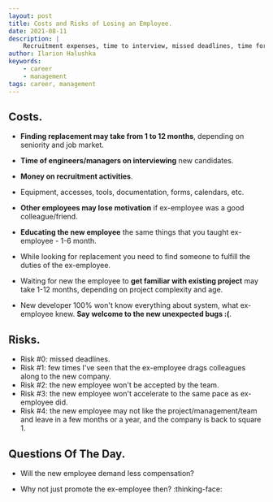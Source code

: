 ```yaml
---
layout: post
title: Costs and Risks of Losing an Employee.
date: 2021-08-11
description: |
    Recruitment expenses, time to interview, missed deadlines, time for onboarding/educating new one and many more...
author: Ilarion Halushka
keywords:
    - career
    - management
tags: career, management
---
```


## Costs.
* **Finding replacement may take from 1 to 12 months**, depending on seniority and job market.
* **Time of engineers/managers on interviewing** new candidates.
* **Money on recruitment activities**.
* Equipment, accesses, tools, documentation, forms, calendars, etc.
* **Other employees may lose motivation** if ex-employee was a good colleague/friend.
* **Educating the new employee** the same things that you taught ex-employee - 1-6 month.
  

* While looking for replacement you need to find someone to fulfill the duties of the ex-employee.
* Waiting for new the employee to **get familiar with existing project** may take 1-12 months, 
depending on project complexity and age.
* New developer 100% won't know everything about system, what ex-employee knew. 
**Say welcome to the new unexpected bugs :(**.

## Risks.
* Risk #0: missed deadlines.
* Risk #1: few times I've seen that the ex-employee drags colleagues along to the new company.
* Risk #2: the new employee won't be accepted by the team.
* Risk #3: the new employee won't accelerate to the same pace as ex-employee did.
* Risk #4: the new employee may not like the project/management/team and leave in a few months or a year,
and the company is back to square 1.

## Questions Of The Day.
* Will the new employee demand less compensation? 
  
* Why not just promote the ex-employee then? :thinking-face:
